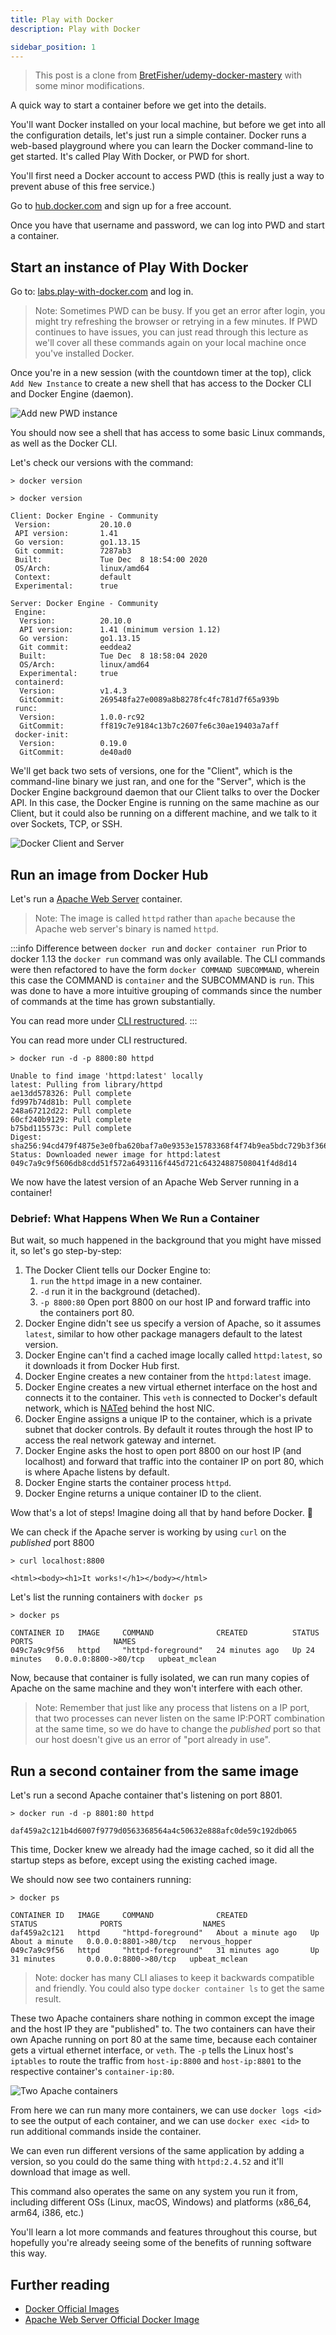 ```yaml
---
title: Play with Docker
description: Play with Docker

sidebar_position: 1
---
```


> This post is a clone from [BretFisher/udemy-docker-mastery](https://github.com/BretFisher/udemy-docker-mastery) with some minor modifications.

A quick way to start a container before we get into the details.

You'll want Docker installed on your local machine, but before we get into all the configuration details, let's just run a simple container. Docker runs a web-based playground where you can learn the Docker command-line to get started.  It's called Play With Docker, or PWD for short.

You'll first need a Docker account to access PWD (this is really just a way to prevent abuse of this free service.)

Go to  [hub.docker.com](https://hub.docker.com/) and sign up for a free account.

Once you have that username and password, we can log into PWD and start a container.

## Start an instance of Play With Docker

Go to: [labs.play-with-docker.com](https://labs.play-with-docker.com/) and log in.

> Note: Sometimes PWD can be busy. If you get an error after login, you might try refreshing the browser or retrying in a few minutes. If PWD continues to have issues, you can just read through this lecture as we'll cover all these commands again on your local machine once you've installed Docker.

Once you're in a new session (with the countdown timer at the top), click `Add New Instance` to create a new shell that has access to the Docker CLI and Docker Engine (daemon).

![Add new PWD instance](/img/container-orchestration/docker/intro/pwd-add-new-instance.png)

You should now see a shell that has access to some basic Linux commands, as well as the Docker CLI.

Let's check our versions with the command:

`> docker version`

```text
> docker version

Client: Docker Engine - Community
 Version:           20.10.0
 API version:       1.41
 Go version:        go1.13.15
 Git commit:        7287ab3
 Built:             Tue Dec  8 18:54:00 2020
 OS/Arch:           linux/amd64
 Context:           default
 Experimental:      true

Server: Docker Engine - Community
 Engine:
  Version:          20.10.0
  API version:      1.41 (minimum version 1.12)
  Go version:       go1.13.15
  Git commit:       eeddea2
  Built:            Tue Dec  8 18:58:04 2020
  OS/Arch:          linux/amd64
  Experimental:     true
 containerd:
  Version:          v1.4.3
  GitCommit:        269548fa27e0089a8b8278fc4fc781d7f65a939b
 runc:
  Version:          1.0.0-rc92
  GitCommit:        ff819c7e9184c13b7c2607fe6c30ae19403a7aff
 docker-init:
  Version:          0.19.0
  GitCommit:        de40ad0
```

We'll get back two sets of versions, one for the "Client", which is the command-line binary we just ran, and one for the "Server", which is the Docker Engine background daemon that our Client talks to over the Docker API. In this case, the Docker Engine is running on the same machine as our Client, but it could also be running on a different machine, and we talk to it over Sockets, TCP, or SSH.

![Docker Client and Server](/img/container-orchestration/docker/intro/docker-client-server.excalidraw.png)

## Run an image from Docker Hub

Let's run a [Apache Web Server](https://hub.docker.com/_/httpd) container.

> Note: The image is called `httpd` rather than `apache` because the Apache web server's binary is named `httpd`.

:::info Difference between `docker run` and `docker container run`
Prior to docker 1.13 the `docker run` command was only available. The CLI commands were then refactored to have the form `docker COMMAND SUBCOMMAND`, wherein this case the COMMAND is `container` and the SUBCOMMAND is `run`. This was done to have a more intuitive grouping of commands since the number of commands at the time has grown substantially.

You can read more under [CLI restructured](https://blog.docker.com/2017/01/whats-new-in-docker-1-13/).
:::

You can read more under CLI restructured.
```text
> docker run -d -p 8800:80 httpd

Unable to find image 'httpd:latest' locally
latest: Pulling from library/httpd
ae13dd578326: Pull complete
fd997b74d81b: Pull complete
248a67212d22: Pull complete
60cf240b9129: Pull complete
b75bd115573c: Pull complete
Digest: sha256:94cd479f4875e3e0fba620baf7a0e9353e15783368f4f74b9ea5bdc729b3f366
Status: Downloaded newer image for httpd:latest
049c7a9c9f5606db8cdd51f572a6493116f445d721c64324887508041f4d8d14
```

We now have the latest version of an Apache Web Server running in a container!
### Debrief: What Happens When We Run a Container

But wait, so much happened in the background that you might have missed it, so let's go step-by-step:

1. The Docker Client tells our Docker Engine to:
      1. `run` the `httpd` image in a new container.
      2. `-d` run it in the background (detached).
      3. `-p 8800:80` Open port 8800 on our host IP and forward traffic into the containers port 80.
2. Docker Engine didn't see us specify a version of Apache, so it assumes `latest`, similar to how other package managers default to the latest version.
3. Docker Engine can't find a cached image locally called `httpd:latest`, so it downloads it from Docker Hub first.
4. Docker Engine creates a new container from the `httpd:latest` image.
5. Docker Engine creates a new virtual ethernet interface on the host and connects it to the container. This `veth` is connected to Docker's default network, which is [NATed](https://en.wikipedia.org/wiki/Network_address_translation) behind the host NIC.
6. Docker Engine assigns a unique IP to the container, which is a private subnet that docker controls. By default it routes through the host IP to access the real network gateway and internet.
7. Docker Engine asks the host to open port 8800 on our host IP (and localhost) and forward that traffic into the container IP on port 80, which is where Apache listens by default.
8. Docker Engine starts the container process `httpd`.
9. Docker Engine returns a unique container ID to the client.

Wow that's a lot of steps! Imagine doing all that by hand before Docker. 🤣

We can check if the Apache server is working by using `curl` on the *published* port 8800

```text
> curl localhost:8800

<html><body><h1>It works!</h1></body></html>
```

Let's list the running containers with `docker ps`

```text
> docker ps

CONTAINER ID   IMAGE     COMMAND              CREATED          STATUS          PORTS                  NAMES
049c7a9c9f56   httpd     "httpd-foreground"   24 minutes ago   Up 24 minutes   0.0.0.0:8800->80/tcp   upbeat_mclean
```

Now, because that container is fully isolated, we can run many copies of Apache on the same machine and they won't interfere with each other.

> Note: Remember that just like any process that listens on a IP port, that two processes can never listen on the same IP:PORT combination at the same time, so we do have to change the *published* port so that our host doesn't give us an error of "port already in use".

## Run a second container from the same image

Let's run a second Apache container that's listening on port 8801.

```text
> docker run -d -p 8801:80 httpd

daf459a2c121b4d6007f9779d0563368564a4c50632e888afc0de59c192db065
```

This time, Docker knew we already had the image cached, so it did all the startup steps as before, except using the existing cached image.

We should now see two containers running:

```text
> docker ps

CONTAINER ID   IMAGE     COMMAND              CREATED              STATUS              PORTS                  NAMES
daf459a2c121   httpd     "httpd-foreground"   About a minute ago   Up About a minute   0.0.0.0:8801->80/tcp   nervous_hopper
049c7a9c9f56   httpd     "httpd-foreground"   31 minutes ago       Up 31 minutes       0.0.0.0:8800->80/tcp   upbeat_mclean
```

> Note: docker has many CLI aliases to keep it backwards compatible and friendly. You could also type `docker container ls` to get the same result.

These two Apache containers share nothing in common except the image and the host IP they are "published" to. The two containers can have their own Apache running on port 80 at the same time, because each container gets a virtual ethernet interface, or `veth`. The `-p` tells the Linux host's `iptables` to route the traffic from `host-ip:8800` and `host-ip:8801` to the respective container's `container-ip:80`.

![Two Apache containers](/img/container-orchestration/docker/intro/pwd-two-httpd.excalidraw.png)

From here we can run many more containers, we can use `docker logs <id>` to see the output of each container, and we can use `docker exec <id>` to run additional commands inside the container.

We can even run different versions of the same application by adding a version, so you could do the same thing with `httpd:2.4.52` and it'll download that image as well.

This command also operates the same on any system you run it from, including different OSs (Linux, macOS, Windows) and platforms (x86_64, arm64, i386, etc.)

You'll learn a lot more commands and features throughout this course, but hopefully you're already seeing some of the benefits of running software this way.

## Further reading

- [Docker Official Images](https://docs.docker.com/docker-hub/official_images/)
- [Apache Web Server Official Docker Image](https://hub.docker.com/_/httpd)